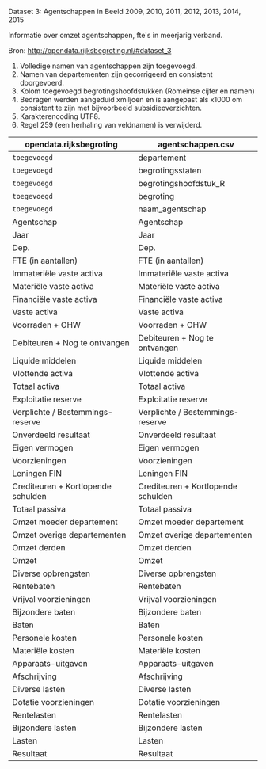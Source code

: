 Dataset 3: Agentschappen in Beeld 2009, 2010, 2011, 2012, 2013, 2014, 2015

Informatie over omzet agentschappen, fte's in meerjarig verband.

Bron: http://opendata.rijksbegroting.nl/#dataset_3

1. Volledige namen van agentschappen zijn toegevoegd.
2. Namen van departementen zijn gecorrigeerd en consistent doorgevoerd.
3. Kolom toegevoegd begrotingshoofdstukken (Romeinse cijfer en namen)
4. Bedragen werden aangeduid xmiljoen en is aangepast als x1000 om consistent te zijn met bijvoorbeeld subsidieoverzichten.
5. Karakterencoding UTF8.
6. Regel 259 (een herhaling van veldnamen) is verwijderd.

| opendata.rijksbegroting                                 | agentschappen.csv | 
| --------------------------------------------------------|-------------------------| 
| `toegevoegd`     |departement|
| `toegevoegd`     |begrotingsstaten|
| `toegevoegd`     |begrotingshoofdstuk_R|
| `toegevoegd`     |begroting|
| `toegevoegd`     |naam_agentschap|
| Agentschap	                  	|	Agentschap	|
| Jaar	                        	|	Jaar	|
| Dep.	                        	|	Dep.	|
| FTE (in aantallen)	          	|	FTE (in aantallen)	|
|  Immateriële vaste activa	    	|	 Immateriële vaste activa	|
|  Materiële vaste activa		      |	 Materiële vaste activa	|
| Financiële vaste activa	      	|	Financiële vaste activa	|
| Vaste activa		                |	Vaste activa	|
| Voorraden + OHW		              |	Voorraden + OHW	|
| Debiteuren + Nog te ontvangen		|	Debiteuren + Nog te ontvangen	|
| Liquide middelen		|	Liquide middelen	|
| Vlottende activa		|	Vlottende activa	|
| Totaal activa		|	Totaal activa	|
| Exploitatie reserve		|	Exploitatie reserve	|
| Verplichte / Bestemmings-reserve		|	Verplichte / Bestemmings-reserve	|
| Onverdeeld resultaat		|	Onverdeeld resultaat	|
| Eigen vermogen		|	Eigen vermogen	|
| Voorzieningen		|	Voorzieningen	|
| Leningen FIN		|	Leningen FIN	|
| Crediteuren + Kortlopende schulden		|	Crediteuren + Kortlopende schulden	|
| Totaal passiva		|	Totaal passiva	|
| Omzet moeder departement		|	Omzet moeder departement	|
| Omzet overige departementen		|	Omzet overige departementen	|
| Omzet derden		|	Omzet derden	|
| Omzet		|	Omzet	|
| Diverse opbrengsten		|	Diverse opbrengsten	|
| Rentebaten		|	Rentebaten	|
| Vrijval voorzieningen		|	Vrijval voorzieningen	|
| Bijzondere baten		|	Bijzondere baten	|
| Baten		|	Baten	|
| Personele kosten		|	Personele kosten	|
| Materiële kosten		|	Materiële kosten	|
| Apparaats-uitgaven		|	Apparaats-uitgaven	|
| Afschrijving 		|	Afschrijving 	|
| Diverse lasten		|	Diverse lasten	|
| Dotatie voorzieningen		|	Dotatie voorzieningen	|
| Rentelasten		|	Rentelasten	|
| Bijzondere lasten		|	Bijzondere lasten	|
| Lasten		|	Lasten	|
| Resultaat		|	Resultaat	|
